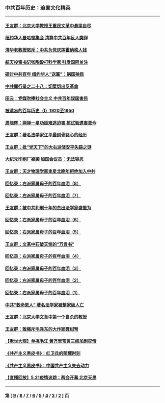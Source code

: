 ### 中共百年历史：迫害文化精英
---
#### [王友群：北京大学教授王重民文革中悬梁自尽](../../pages/nf1176111/n13084645.md?08050430) 
#### [纽约华人曼哈顿集会 清算中共百年反人类罪](../../pages/nf1176111/n13084157.md?08050430) 
#### [清华老教授怒斥：中共为党庆挥霍纳税人钱](../../pages/nf1176111/n13071430.md?08050430) 
#### [航天投资书记张陶殴打科学家 引发国际关注](../../pages/nf1176111/n13069132.md?08050430) 
#### [研讨中共百年 纽约华人“送匾”：祸国殃民](../../pages/nf1176111/n13057367.md?08050430) 
#### [中共罪行录之二十八：切菜切出反革命](../../pages/nf1176111/n13030600.md?08050430) 
#### [田云：党媒吹捧社会主义 中共百年误国害民](../../pages/nf1176111/n13006682.md?08050430) 
#### [被遗忘的百年历史（I）1920至1950](../../pages/nf1176111/n12986411.md?08050430) 
#### [周晓辉：两弹一星功臣难逃迫害 核试验遗害至今](../../pages/nf1176111/n12974997.md?08050430) 
#### [王友群：著名法学家江平最刻骨铭心的经历](../../pages/nf1176111/n12970787.md?08050430) 
#### [王友群：批“党天下”的大右派储安平失踪之谜](../../pages/nf1176111/n12954229.md?08050430) 
#### [大纪元印刷厂被袭 加国会议员：无法容忍](../../pages/nf1176111/n12883028.md?08050430) 
#### [王友群：天才物理学家束星北晚年拒绝加入中共](../../pages/nf1176111/n12792913.md?08050430) 
#### [回忆录：右派家属母子的百年血泪（8）](../../pages/nf1176111/n12706196.md?08050430) 
#### [回忆录：右派家属母子的百年血泪（7）](../../pages/nf1176111/n12706191.md?08050430) 
#### [王友群：被中共判刑十年的杰出法学家盛振为](../../pages/nf1176111/n12706141.md?08050430) 
#### [回忆录：右派家属母子的百年血泪（6）](../../pages/nf1176111/n12698863.md?08050430) 
#### [回忆录：右派家属母子的百年血泪（5）](../../pages/nf1176111/n12692515.md?08050430) 
#### [王友群：文革中石破天惊的“万言书”](../../pages/nf1176111/n12690994.md?08050430) 
#### [回忆录：右派家属母子的百年血泪（4）](../../pages/nf1176111/n12686410.md?08050430) 
#### [回忆录：右派家属母子的百年血泪（3）](../../pages/nf1176111/n12683820.md?08050430) 
#### [回忆录：右派家属母子的百年血泪（2）](../../pages/nf1176111/n12679738.md?08050430) 
#### [回忆录：右派家属母子的百年血泪（1）](../../pages/nf1176111/n12678112.md?08050430) 
#### [中共“救命恩人” 著名法学家被整家破人亡](../../pages/nf1176111/n12658168.md?08050430) 
#### [王友群：北京大学文革中第一个自杀的教授](../../pages/nf1176111/n12632697.md?08050430) 
#### [王友群：敢痛斥毛泽东的大作家聂绀弩](../../pages/nf1176111/n12384788.md?08050430) 
#### [【欺世大观】单挑毛江 黄万里预言三峡加剧灾情](../../pages/nf1176111/n12357101.md?08050430) 
#### [《共产主义黑皮书》：红卫兵的荣耀时刻](../../pages/nf1176111/n12190329.md?08050430) 
#### [《共产主义黑皮书》：中国共产主义失去动力](../../pages/nf1176111/n12168749.md?08050430) 
#### [【直播回放】5.21疫情追踪：两会开幕 北京天黑](../../pages/nf1176111/n12126358.md?08050430) 

---
#### 第 [ [9](./9.md?08050430) / [8](./8.md?08050430) / [7](./7.md?08050430) / [6](./6.md?08050430) / [5](./5.md?08050430) / [4](./4.md?08050430) / [3](./3.md?08050430) / [2](./2.md?08050430) ] 页
